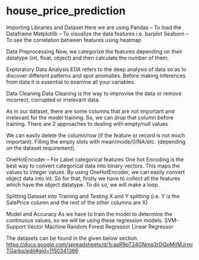 # house_price_prediction
Importing Libraries and Dataset
Here we are using 
Pandas – To load the Dataframe
Matplotlib – To visualize the data features i.e. barplot
Seaborn – To see the correlation between features using heatmap

Data Preprocessing
Now, we categorize the features depending on their datatype (int, float, object) and then calculate the number of them. 

Exploratory Data Analysis
EDA refers to the deep analysis of data so as to discover different patterns and spot anomalies. Before making inferences from data it is essential to examine all your variables.

Data Cleaning
Data Cleaning is the way to improvise the data or remove incorrect, corrupted or irrelevant data.

As in our dataset, there are some columns that are not important and irrelevant for the model training. So, we can drop that column before training. There are 2 approaches to dealing with empty/null values

We can easily delete the column/row (if the feature or record is not much important).
Filling the empty slots with mean/mode/0/NA/etc. (depending on the dataset requirement).

OneHotEncoder – For Label categorical features
One hot Encoding is the best way to convert categorical data into binary vectors. This maps the values to integer values. By using OneHotEncoder, we can easily convert object data into int. So for that, firstly we have to collect all the features which have the object datatype. To do so, we will make a loop.

Splitting Dataset into Training and Testing
X and Y splitting (i.e. Y is the SalePrice column and the rest of the other columns are X)

Model and Accuracy
As we have to train the model to determine the continuous values, so we will be using these regression models.
SVM-Support Vector Machine
Random Forest Regressor
Linear Regressor

The datasets can be found in the given below section.
https://docs.google.com/spreadsheets/d/1caaR9pT24GNmq3rDQpMiIMJrmiTGarbs/edit#gid=1150341366
